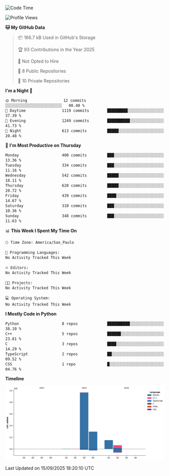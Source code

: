 <!--START_SECTION:waka-->
![Code Time](http://img.shields.io/badge/Code%20Time-0%20secs-blue)

![Profile Views](http://img.shields.io/badge/Profile%20Views-0-blue)

**🐱 My GitHub Data** 

> 📦 166.7 kB Used in GitHub's Storage 
 > 
> 🏆 93 Contributions in the Year 2025
 > 
> 🚫 Not Opted to Hire
 > 
> 📜 8 Public Repositories 
 > 
> 🔑 10 Private Repositories 
 > 
**I'm a Night 🦉** 

```text
🌞 Morning                12 commits          ░░░░░░░░░░░░░░░░░░░░░░░░░   00.40 % 
🌆 Daytime                1119 commits        █████████░░░░░░░░░░░░░░░░   37.39 % 
🌃 Evening                1249 commits        ██████████░░░░░░░░░░░░░░░   41.73 % 
🌙 Night                  613 commits         █████░░░░░░░░░░░░░░░░░░░░   20.48 % 
```
📅 **I'm Most Productive on Thursday** 

```text
Monday                   400 commits         ███░░░░░░░░░░░░░░░░░░░░░░   13.36 % 
Tuesday                  334 commits         ███░░░░░░░░░░░░░░░░░░░░░░   11.16 % 
Wednesday                542 commits         █████░░░░░░░░░░░░░░░░░░░░   18.11 % 
Thursday                 620 commits         █████░░░░░░░░░░░░░░░░░░░░   20.72 % 
Friday                   439 commits         ████░░░░░░░░░░░░░░░░░░░░░   14.67 % 
Saturday                 310 commits         ███░░░░░░░░░░░░░░░░░░░░░░   10.36 % 
Sunday                   348 commits         ███░░░░░░░░░░░░░░░░░░░░░░   11.63 % 
```


📊 **This Week I Spent My Time On** 

```text
🕑︎ Time Zone: America/Sao_Paulo

💬 Programming Languages: 
No Activity Tracked This Week

🔥 Editors: 
No Activity Tracked This Week

🐱‍💻 Projects: 
No Activity Tracked This Week

💻 Operating System: 
No Activity Tracked This Week
```

**I Mostly Code in Python** 

```text
Python                   8 repos             ██████████░░░░░░░░░░░░░░░   38.10 % 
C++                      5 repos             ██████░░░░░░░░░░░░░░░░░░░   23.81 % 
C                        3 repos             ████░░░░░░░░░░░░░░░░░░░░░   14.29 % 
TypeScript               2 repos             ██░░░░░░░░░░░░░░░░░░░░░░░   09.52 % 
CSS                      1 repo              █░░░░░░░░░░░░░░░░░░░░░░░░   04.76 % 
```



**Timeline**

![Lines of Code chart](https://raw.githubusercontent.com/CristhianKapelinski/CristhianKapelinski/main/assets/bar_graph.png)


 Last Updated on 15/09/2025 18:20:10 UTC
<!--END_SECTION:waka-->
